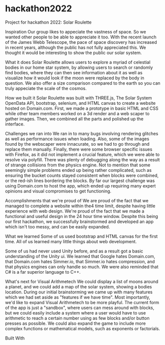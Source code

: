 # hackathon2022
Project for hackathon 2022: Solar Roulette

Inspiration
Our group likes to appeciate the vastness of space. So we wanted other people to be able to appreciate it too. With the recent launch of the James Webb Telescope, the pace of space discovery has increased in recent years, although the public has not fully appreciated this. We thought it would be interesting to show the public our solar system.

What it does
Solar Roulette allows users to explore a myriad of celestial bodies in our home star system, by allowing users to search or randomly find bodies, where they can then see information about it as well as visualize how it would look if the moon were replaced by the body in question. We also offer a size comparison compared to the earth so you can truly appeciate the scale of the cosmos.

How we built it
Solar Roulette was built with THREE.js, The Solar System OpenData API, bootstrap, selenium, and HTML canvas to create a website hosted on Domain.com. First, we made a prototype in basic HTML and CSS while other team members worked on a 3d render and a web scaper to gather images. Then, we combined all the parts and polished up the interface.

Challenges we ran into
We ran in to many bugs involving rendering glitches as well as performance issues when loading. Also, some of the images found by the webscaper were innacurate, so we had to go through and replace them manually. Finally, there were some browser specific issues with Firefox, as it did not implement a crucial feature, which we were able to resolve via polyfill.
There was plenty of debugging along the way as a result of strange collisions from the physics engine. Not to mention that some seemingly simple problems ended up being rather complicated, such as ensuring the bucket counts stayed consistent when blocks were combined, or the red-ish lines bordering the blocks. By far our largest challenge was using Domain.com to host the app, which ended up requiring many expert opinions and visual compromises to get functioning.

Accomplishments that we're proud of
We are proud of the fact that we managed to complete a website within the4 time limit, despite having little experience with web design.
We're proud of the fact that we made a functional and useful design in the 24 hour time window. Despite this being our first hackathon, we successfully brainstormed and developed an app which isn't too messy, and can be easily expanded.

What we learned
Some of us used bootstrap and HTML canvas for the first time. All of us learned many little things about web development.

Some of us had never used Unity before, and as a result got a basic understanding of the Unity ui. We learned that Google hates Domain.com, that Domain.com hates Simmer.io, that Simmer.io hates compression, and that physics engines can only handle so much. We were also reminded that C# is a far superior language to C++.

What's next for Visual Arithmetech
We could display a list of moons around a planet, and we could add a map of the solar system, showing a bodies location. 
During our initial brainstorming we came up with many features which we had set aside as "features if we have time". Most importantly, we'd like to expand Visual Arithmetech to be more playful. The current form of the app is just a "sandbox", where users can mess around with blocks, but we could easily include a system where a user would have to use arithmetic to reach a certain number using as few blocks and/or button presses as possible. We could also expand the game to include more complex functions or mathematical models, such as exponents or factorials.

Built With